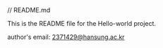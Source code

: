 // README.md

This is the README file for the Hello-world project.

author's email: 2371429@hansung.ac.kr

